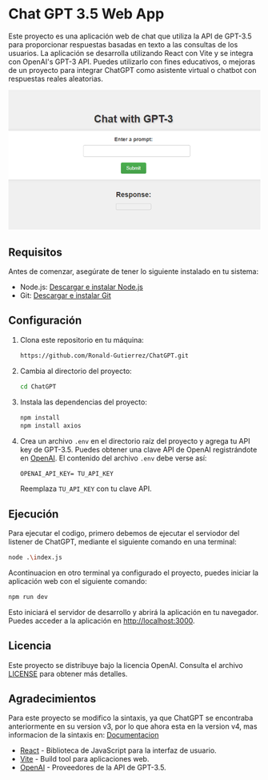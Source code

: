 


# Chat GPT 3.5 Web App

Este proyecto es una aplicación web de chat que utiliza la API de GPT-3.5 para proporcionar respuestas basadas en texto a las consultas de los usuarios. La aplicación se desarrolla utilizando React con Vite y se integra con OpenAI's GPT-3 API.
Puedes utilizarlo con fines educativos, o mejoras de un proyecto para integrar ChatGPT como asistente virtual o chatbot con respuestas reales aleatorias.

<p align="center">
  <img src="https://github.com/Ronald-Gutierrez/ChatGPT/blob/main/react-chatgpt/src/assets/Screenshot_1.png" alt="Logo_BusGo">
</p>

## Requisitos

Antes de comenzar, asegúrate de tener lo siguiente instalado en tu sistema:

- Node.js: [Descargar e instalar Node.js](https://nodejs.org/)
- Git: [Descargar e instalar Git](https://git-scm.com/)

## Configuración

1. Clona este repositorio en tu máquina:

   ```bash
   https://github.com/Ronald-Gutierrez/ChatGPT.git

2. Cambia al directorio del proyecto:

   ```bash
   cd ChatGPT
   ```

3. Instala las dependencias del proyecto:

   ```bash
   npm install
   npm install axios
   ```
4. Crea un archivo `.env` en el directorio raíz del proyecto y agrega tu API key de GPT-3.5. Puedes obtener una clave API de OpenAI registrándote en [OpenAI](https://beta.openai.com/signup/). El contenido del archivo `.env` debe verse así:

   ```plaintext
   OPENAI_API_KEY= TU_API_KEY
   ```

   Reemplaza `TU_API_KEY` con tu clave API.

## Ejecución
Para ejecutar el codigo, primero debemos de ejecutar el serviodor del listener de ChatGPT, mediante el siguiente comando en una terminal:
```bash
node .\index.js     
```
Acontinuacion en otro terminal ya configurado el proyecto, puedes iniciar la aplicación web con el siguiente comando:

```bash
npm run dev
```

Esto iniciará el servidor de desarrollo y abrirá la aplicación en tu navegador. Puedes acceder a la aplicación en [http://localhost:3000](http://localhost:3000).

## Licencia

Este proyecto se distribuye bajo la licencia OpenAI. Consulta el archivo [LICENSE](https://openai.com/) para obtener más detalles.

## Agradecimientos
Para este proyecto se modifico la sintaxis, ya que ChatGPT se encontraba anteriormente en su version v3, por lo que ahora esta en la version v4, mas informacion de la sintaxis en: [Documentacion](https://github.com/openai/openai-node/discussions/217)
- [React](https://reactjs.org/) - Biblioteca de JavaScript para la interfaz de usuario.
- [Vite](https://vitejs.dev/) - Build tool para aplicaciones web.
- [OpenAI](https://beta.openai.com/signup/) - Proveedores de la API de GPT-3.5.
